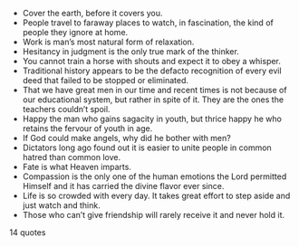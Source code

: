  - Cover the earth, before it covers you.
 - People travel to faraway places to watch, in fascination, the kind of people they ignore at home.
 - Work is man’s most natural form of relaxation.
 - Hesitancy in judgment is the only true mark of the thinker.
 - You cannot train a horse with shouts and expect it to obey a whisper.
 - Traditional history appears to be the defacto recognition of every evil deed that failed to be stopped or eliminated.
 - That we have great men in our time and recent times is not because of our educational system, but rather in spite of it. They are the ones the teachers couldn’t spoil.
 - Happy the man who gains sagacity in youth, but thrice happy he who retains the fervour of youth in age.
 - If God could make angels, why did he bother with men?
 - Dictators long ago found out it is easier to unite people in common hatred than common love.
 - Fate is what Heaven imparts.
 - Compassion is the only one of the human emotions the Lord permitted Himself and it has carried the divine flavor ever since.
 - Life is so crowded with every day. It takes great effort to step aside and just watch and think.
 - Those who can’t give friendship will rarely receive it and never hold it.

14 quotes